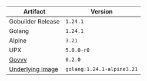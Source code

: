 | Artifact | Version |
|---|---|
| Gobuilder Release | `1.24.1` |
| Golang | `1.24.1` |
| Alpine | `3.21` |
| UPX | `5.0.0-r0` |
| [Govvv](github.com/ahmetb/govvv) | `0.2.0` |
| [Underlying Image](https://hub.docker.com/_/golang/tags?name=1.24.1-alpine3.21) | `golang:1.24.1-alpine3.21` |
